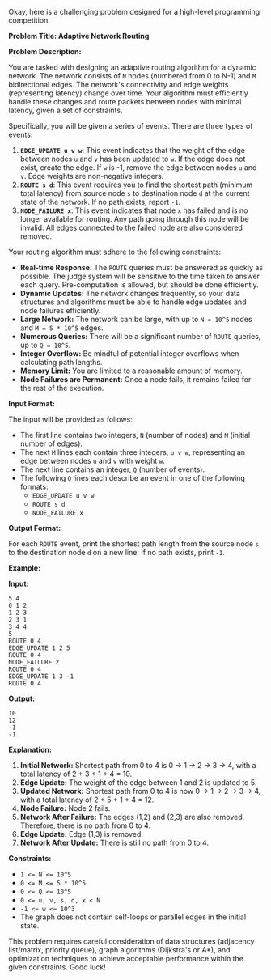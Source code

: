 Okay, here is a challenging problem designed for a high-level programming competition.

**Problem Title: Adaptive Network Routing**

**Problem Description:**

You are tasked with designing an adaptive routing algorithm for a dynamic network. The network consists of `N` nodes (numbered from 0 to N-1) and `M` bidirectional edges. The network's connectivity and edge weights (representing latency) change over time. Your algorithm must efficiently handle these changes and route packets between nodes with minimal latency, given a set of constraints.

Specifically, you will be given a series of events. There are three types of events:

1.  **`EDGE_UPDATE u v w`**: This event indicates that the weight of the edge between nodes `u` and `v` has been updated to `w`. If the edge does not exist, create the edge. If `w` is -1, remove the edge between nodes `u` and `v`. Edge weights are non-negative integers.
2.  **`ROUTE s d`**: This event requires you to find the shortest path (minimum total latency) from source node `s` to destination node `d` at the current state of the network. If no path exists, report `-1`.
3.  **`NODE_FAILURE x`**: This event indicates that node `x` has failed and is no longer available for routing. Any path going through this node will be invalid. All edges connected to the failed node are also considered removed.

Your routing algorithm must adhere to the following constraints:

*   **Real-time Response:** The `ROUTE` queries must be answered as quickly as possible. The judge system will be sensitive to the time taken to answer each query. Pre-computation is allowed, but should be done efficiently.
*   **Dynamic Updates:** The network changes frequently, so your data structures and algorithms must be able to handle edge updates and node failures efficiently.
*   **Large Network:** The network can be large, with up to `N = 10^5` nodes and `M = 5 * 10^5` edges.
*   **Numerous Queries:** There will be a significant number of `ROUTE` queries, up to `Q = 10^5`.
*   **Integer Overflow:** Be mindful of potential integer overflows when calculating path lengths.
*   **Memory Limit:** You are limited to a reasonable amount of memory.
*   **Node Failures are Permanent:** Once a node fails, it remains failed for the rest of the execution.

**Input Format:**

The input will be provided as follows:

*   The first line contains two integers, `N` (number of nodes) and `M` (initial number of edges).
*   The next `M` lines each contain three integers, `u v w`, representing an edge between nodes `u` and `v` with weight `w`.
*   The next line contains an integer, `Q` (number of events).
*   The following `Q` lines each describe an event in one of the following formats:
    *   `EDGE_UPDATE u v w`
    *   `ROUTE s d`
    *   `NODE_FAILURE x`

**Output Format:**

For each `ROUTE` event, print the shortest path length from the source node `s` to the destination node `d` on a new line. If no path exists, print `-1`.

**Example:**

**Input:**

```
5 4
0 1 2
1 2 3
2 3 1
3 4 4
5
ROUTE 0 4
EDGE_UPDATE 1 2 5
ROUTE 0 4
NODE_FAILURE 2
ROUTE 0 4
EDGE_UPDATE 1 3 -1
ROUTE 0 4
```

**Output:**

```
10
12
-1
-1
```

**Explanation:**

1.  **Initial Network:** Shortest path from 0 to 4 is 0 -> 1 -> 2 -> 3 -> 4, with a total latency of 2 + 3 + 1 + 4 = 10.
2.  **Edge Update:** The weight of the edge between 1 and 2 is updated to 5.
3.  **Updated Network:** Shortest path from 0 to 4 is now 0 -> 1 -> 2 -> 3 -> 4, with a total latency of 2 + 5 + 1 + 4 = 12.
4.  **Node Failure:** Node 2 fails.
5.  **Network After Failure:**  The edges (1,2) and (2,3) are also removed. Therefore, there is no path from 0 to 4.
6.  **Edge Update:** Edge (1,3) is removed.
7.  **Network After Update:** There is still no path from 0 to 4.

**Constraints:**

*   `1 <= N <= 10^5`
*   `0 <= M <= 5 * 10^5`
*   `0 <= Q <= 10^5`
*   `0 <= u, v, s, d, x < N`
*   `-1 <= w <= 10^3`
*   The graph does not contain self-loops or parallel edges in the initial state.

This problem requires careful consideration of data structures (adjacency list/matrix, priority queue), graph algorithms (Dijkstra's or A\*), and optimization techniques to achieve acceptable performance within the given constraints. Good luck!
